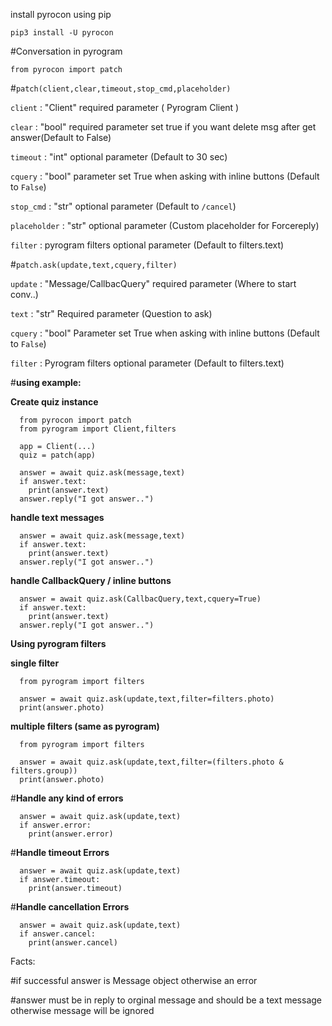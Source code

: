 install pyrocon using pip

```pip3 install -U pyrocon```

#Conversation in pyrogram 

```from pyrocon import patch```

#```patch(client,clear,timeout,stop_cmd,placeholder)```

```client``` : "Client" required parameter ( Pyrogram Client )

```clear``` : "bool" required parameter set true if you want delete msg after get answer(Default to False)

```timeout``` : "int" optional parameter (Default to 30 sec)

```cquery``` : "bool" parameter set True when asking with inline buttons (Default to ```False```)

```stop_cmd``` : "str" optional parameter (Default to ```/cancel```)

```placeholder``` : "str" optional parameter (Custom placeholder for Forcereply)

```filter``` : pyrogram filters optional parameter (Default to filters.text)


#```patch.ask(update,text,cquery,filter)```

```update``` : "Message/CallbacQuery" required parameter (Where to start conv..)

```text``` : "str" Required parameter (Question to ask)

```cquery``` : "bool" Parameter set True when asking with inline buttons (Default to ```False```)

```filter``` : Pyrogram filters optional parameter (Default to filters.text)





#**using example:**

**Create quiz instance**
```
  from pyrocon import patch
  from pyrogram import Client,filters
  
  app = Client(...)
  quiz = patch(app)
  
  answer = await quiz.ask(message,text)
  if answer.text:
    print(answer.text)
  answer.reply("I got answer..")
```


**handle text messages**

```
  answer = await quiz.ask(message,text)
  if answer.text:
    print(answer.text)
  answer.reply("I got answer..")
  ```

**handle CallbackQuery / inline buttons**

```
  answer = await quiz.ask(CallbacQuery,text,cquery=True)
  if answer.text:
    print(answer.text)
  answer.reply("I got answer..")
  ```

**Using pyrogram filters**

 __single filter__ 

```
  from pyrogram import filters

  answer = await quiz.ask(update,text,filter=filters.photo)
  print(answer.photo)

  ```
 __multiple filters (same as pyrogram)__

```
  from pyrogram import filters

  answer = await quiz.ask(update,text,filter=(filters.photo & filters.group))
  print(answer.photo)

  ```


#**Handle any kind of errors**

```
  answer = await quiz.ask(update,text)
  if answer.error:
    print(answer.error)
  ```

#**Handle timeout Errors**

```
  answer = await quiz.ask(update,text)
  if answer.timeout:
    print(answer.timeout)
  ```

#**Handle cancellation Errors**

```
  answer = await quiz.ask(update,text)
  if answer.cancel:
    print(answer.cancel)
  ```

Facts:

#if successful answer is Message object otherwise an error

#answer must be in reply to orginal message and should be a text message otherwise message will be ignored 


